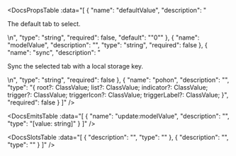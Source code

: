 <!-- This file was automatic generated. Do not edit it manually -->

<DocsPropsTable :data="[
  {
    "name": "defaultValue",
    "description": "<p>The default tab to select.</p>\n",
    "type": "string",
    "required": false,
    "default": "\"0\""
  },
  {
    "name": "modelValue",
    "description": "",
    "type": "string",
    "required": false
  },
  {
    "name": "sync",
    "description": "<p>Sync the selected tab with a local storage key.</p>\n",
    "type": "string",
    "required": false
  },
  {
    "name": "pohon",
    "description": "",
    "type": "{ root?: ClassValue; list?: ClassValue; indicator?: ClassValue; trigger?: ClassValue; triggerIcon?: ClassValue; triggerLabel?: ClassValue; }",
    "required": false
  }
]" />

<DocsEmitsTable :data="[
  {
    "name": "update:modelValue",
    "description": "",
    "type": "[value: string]"
  }
]" />

<DocsSlotsTable :data="[
  {
    "description": "",
    "type": ""
  },
  {
    "description": "",
    "type": ""
  }
]" />
